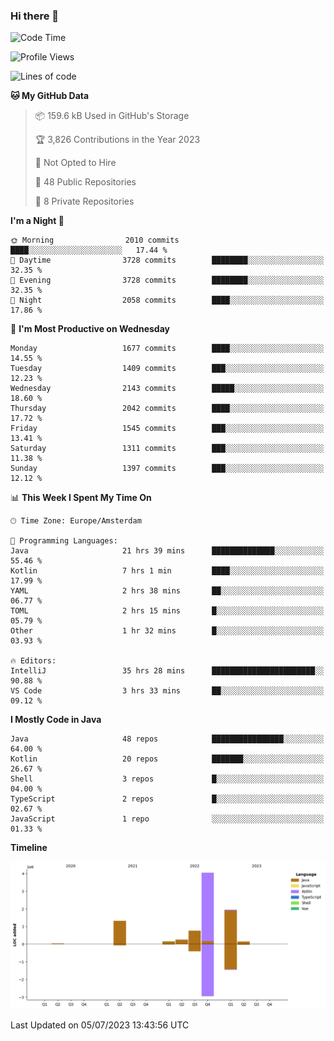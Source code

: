 ### Hi there 👋


<!--START_SECTION:waka-->
![Code Time](http://img.shields.io/badge/Code%20Time-3%2C322%20hrs%2026%20mins-blue)

![Profile Views](http://img.shields.io/badge/Profile%20Views-12-blue)

![Lines of code](https://img.shields.io/badge/From%20Hello%20World%20I%27ve%20Written-8.7%20million%20lines%20of%20code-blue)

**🐱 My GitHub Data** 

> 📦 159.6 kB Used in GitHub's Storage 
 > 
> 🏆 3,826 Contributions in the Year 2023
 > 
> 🚫 Not Opted to Hire
 > 
> 📜 48 Public Repositories 
 > 
> 🔑 8 Private Repositories 
 > 
**I'm a Night 🦉** 

```text
🌞 Morning                2010 commits        ████░░░░░░░░░░░░░░░░░░░░░   17.44 % 
🌆 Daytime                3728 commits        ████████░░░░░░░░░░░░░░░░░   32.35 % 
🌃 Evening                3728 commits        ████████░░░░░░░░░░░░░░░░░   32.35 % 
🌙 Night                  2058 commits        ████░░░░░░░░░░░░░░░░░░░░░   17.86 % 
```
📅 **I'm Most Productive on Wednesday** 

```text
Monday                   1677 commits        ████░░░░░░░░░░░░░░░░░░░░░   14.55 % 
Tuesday                  1409 commits        ███░░░░░░░░░░░░░░░░░░░░░░   12.23 % 
Wednesday                2143 commits        █████░░░░░░░░░░░░░░░░░░░░   18.60 % 
Thursday                 2042 commits        ████░░░░░░░░░░░░░░░░░░░░░   17.72 % 
Friday                   1545 commits        ███░░░░░░░░░░░░░░░░░░░░░░   13.41 % 
Saturday                 1311 commits        ███░░░░░░░░░░░░░░░░░░░░░░   11.38 % 
Sunday                   1397 commits        ███░░░░░░░░░░░░░░░░░░░░░░   12.12 % 
```


📊 **This Week I Spent My Time On** 

```text
🕑︎ Time Zone: Europe/Amsterdam

💬 Programming Languages: 
Java                     21 hrs 39 mins      ██████████████░░░░░░░░░░░   55.46 % 
Kotlin                   7 hrs 1 min         ████░░░░░░░░░░░░░░░░░░░░░   17.99 % 
YAML                     2 hrs 38 mins       ██░░░░░░░░░░░░░░░░░░░░░░░   06.77 % 
TOML                     2 hrs 15 mins       █░░░░░░░░░░░░░░░░░░░░░░░░   05.79 % 
Other                    1 hr 32 mins        █░░░░░░░░░░░░░░░░░░░░░░░░   03.93 % 

🔥 Editors: 
IntelliJ                 35 hrs 28 mins      ███████████████████████░░   90.88 % 
VS Code                  3 hrs 33 mins       ██░░░░░░░░░░░░░░░░░░░░░░░   09.12 % 
```

**I Mostly Code in Java** 

```text
Java                     48 repos            ████████████████░░░░░░░░░   64.00 % 
Kotlin                   20 repos            ███████░░░░░░░░░░░░░░░░░░   26.67 % 
Shell                    3 repos             █░░░░░░░░░░░░░░░░░░░░░░░░   04.00 % 
TypeScript               2 repos             █░░░░░░░░░░░░░░░░░░░░░░░░   02.67 % 
JavaScript               1 repo              ░░░░░░░░░░░░░░░░░░░░░░░░░   01.33 % 
```



**Timeline**

![Lines of Code chart](https://raw.githubusercontent.com/powercasgamer/powercasgamer/master/assets/bar_graph.png)


 Last Updated on 05/07/2023 13:43:56 UTC
<!--END_SECTION:waka-->
